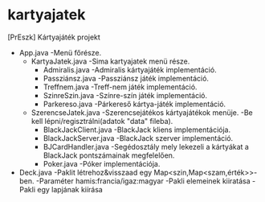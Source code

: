 # kartyajatek
[PrEszk] Kártyajáték projekt

* App.java 
-Menü főrésze.
  * KartyaJatek.java 
  -Sima kartyajatek menü része.
    * Admiralis.java 
    -Admiralis kártyajáték implementáció.
    * Passziánsz.java 
    -Passziánsz játék implementáció.
    * Treffnem.java 
    -Treff-nem játék implementáció.
    * SzinreSzin.java 
    -Színre-szín játék implementáció.
    * Parkereso.java 
    -Párkereső kártya-játék implementáció.
  * SzerencseJatek.java
  -Szerencsejátékos kártyajátékok menüje. 
  -Be kell lépni/regisztrálni(adatok "data" fileba).
    * BlackJackClient.java
    -BlackJack kliens implementációja.
    * BlackJackServer.java
    -BlackJack szerver implementáció.
    * BJCardHandler.java
    -Segédosztály mely lekezeli a kártyákat a BlackJack pontszámainak megfelelően.
    * Poker.java
    -Póker implementációja.
* Deck.java 
-Paklit létrehoz&visszaad egy Map<szin,Map<szam,érték>>-ben.
-Paraméter hamis:francia/igaz:magyar
-Pakli elemeinek kiiratása
-Pakli egy lapjának kiírása